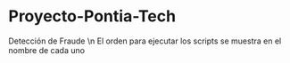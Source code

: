 # Proyecto-Pontia-Tech
Detección de Fraude \n
El orden para ejecutar los scripts se muestra en el nombre de cada uno
